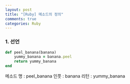 ```yaml
---
layout: post
title: "[Ruby] 메소드의 정의"
comments: true
categories: Ruby
---
```


### 1. 선언

```ruby
def peel_banana(banana)
	yummy_banana = banana.peel
    return yummy_banana
end
```

메소드 명 : peel_banana
인풋 : banana
리턴 : yummy_banana


